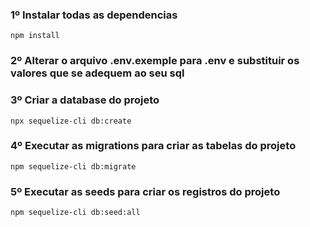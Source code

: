 ### 1º Instalar todas as dependencias

```
npm install
``` 
### 2º Alterar o arquivo .env.exemple para .env e substituir os valores que se adequem ao seu sql
### 3º Criar a database do projeto

```
npx sequelize-cli db:create
```

### 4º Executar as migrations para criar as tabelas do projeto

```
npm sequelize-cli db:migrate
```

### 5º Executar as seeds para criar os registros do projeto

```
npm sequelize-cli db:seed:all
```
